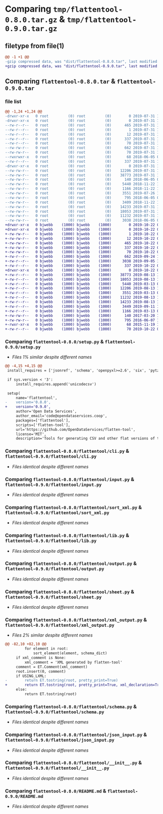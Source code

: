 # Comparing `tmp/flattentool-0.8.0.tar.gz` & `tmp/flattentool-0.9.0.tar.gz`

## filetype from file(1)

```diff
@@ -1 +1 @@
-gzip compressed data, was "dist/flattentool-0.8.0.tar", last modified: Wed Jul 31 16:25:32 2019, max compression
+gzip compressed data, was "dist/flattentool-0.9.0.tar", last modified: Tue Oct 22 09:40:37 2019, max compression
```

## Comparing `flattentool-0.8.0.tar` & `flattentool-0.9.0.tar`

### file list

```diff
@@ -1,24 +1,24 @@
-drwxr-xr-x   0 root         (0) root         (0)        0 2019-07-31 16:25:32.000000 flattentool-0.8.0/
-drwxr-xr-x   0 root         (0) root         (0)        0 2019-07-31 16:25:32.000000 flattentool-0.8.0/flattentool.egg-info/
--rw-r--r--   0 root         (0) root         (0)      465 2019-07-31 16:25:32.000000 flattentool-0.8.0/flattentool.egg-info/SOURCES.txt
--rw-r--r--   0 root         (0) root         (0)        1 2019-07-31 16:25:32.000000 flattentool-0.8.0/flattentool.egg-info/dependency_links.txt
--rw-r--r--   0 root         (0) root         (0)       12 2019-07-31 16:25:32.000000 flattentool-0.8.0/flattentool.egg-info/top_level.txt
--rw-r--r--   0 root         (0) root         (0)      337 2019-07-31 16:25:32.000000 flattentool-0.8.0/flattentool.egg-info/PKG-INFO
--rw-r--r--   0 root         (0) root         (0)       70 2019-07-31 16:25:32.000000 flattentool-0.8.0/flattentool.egg-info/requires.txt
--rw-rw-r--   0 root         (0) root         (0)      662 2019-07-31 16:24:40.000000 flattentool-0.8.0/setup.py
--rw-rw-r--   0 root         (0) root         (0)       70 2019-07-31 16:25:32.000000 flattentool-0.8.0/setup.cfg
--rwxrwxr-x   0 root         (0) root         (0)       68 2018-06-05 09:56:09.000000 flattentool-0.8.0/flatten-tool
--rw-r--r--   0 root         (0) root         (0)      337 2019-07-31 16:25:32.000000 flattentool-0.8.0/PKG-INFO
-drwxr-xr-x   0 root         (0) root         (0)        0 2019-07-31 16:25:32.000000 flattentool-0.8.0/flattentool/
--rw-rw-r--   0 root         (0) root         (0)    12206 2019-07-31 15:52:24.000000 flattentool-0.8.0/flattentool/cli.py
--rw-rw-r--   0 root         (0) root         (0)    38773 2019-07-31 15:52:24.000000 flattentool-0.8.0/flattentool/input.py
--rw-rw-r--   0 root         (0) root         (0)      140 2018-06-05 09:56:09.000000 flattentool-0.8.0/flattentool/exceptions.py
--rw-rw-r--   0 root         (0) root         (0)     5440 2018-11-22 10:31:53.000000 flattentool-0.8.0/flattentool/sort_xml.py
--rw-rw-r--   0 root         (0) root         (0)     1166 2018-11-22 10:31:53.000000 flattentool-0.8.0/flattentool/lib.py
--rw-rw-r--   0 root         (0) root         (0)     3551 2019-07-26 19:18:27.000000 flattentool-0.8.0/flattentool/output.py
--rw-rw-r--   0 root         (0) root         (0)      795 2018-06-05 09:56:09.000000 flattentool-0.8.0/flattentool/sheet.py
--rw-rw-r--   0 root         (0) root         (0)     3409 2018-11-22 10:31:53.000000 flattentool-0.8.0/flattentool/xml_output.py
--rw-rw-r--   0 root         (0) root         (0)    14233 2019-07-31 15:52:24.000000 flattentool-0.8.0/flattentool/schema.py
--rw-rw-r--   0 root         (0) root         (0)    18053 2019-07-31 15:52:24.000000 flattentool-0.8.0/flattentool/json_input.py
--rw-rw-r--   0 root         (0) root         (0)    11232 2019-07-31 15:52:24.000000 flattentool-0.8.0/flattentool/__init__.py
--rw-rw-r--   0 root         (0) root         (0)     3038 2018-06-05 09:56:09.000000 flattentool-0.8.0/README.md
+drwxr-xr-x   0 bjwebb    (1000) bjwebb    (1000)        0 2019-10-22 09:40:37.000000 flattentool-0.9.0/
+drwxr-xr-x   0 bjwebb    (1000) bjwebb    (1000)        0 2019-10-22 09:40:37.000000 flattentool-0.9.0/flattentool.egg-info/
+-rw-rw-r--   0 bjwebb    (1000) bjwebb    (1000)        1 2019-10-22 09:40:37.000000 flattentool-0.9.0/flattentool.egg-info/dependency_links.txt
+-rw-rw-r--   0 bjwebb    (1000) bjwebb    (1000)       12 2019-10-22 09:40:37.000000 flattentool-0.9.0/flattentool.egg-info/top_level.txt
+-rw-rw-r--   0 bjwebb    (1000) bjwebb    (1000)      465 2019-10-22 09:40:37.000000 flattentool-0.9.0/flattentool.egg-info/SOURCES.txt
+-rw-rw-r--   0 bjwebb    (1000) bjwebb    (1000)      337 2019-10-22 09:40:37.000000 flattentool-0.9.0/flattentool.egg-info/PKG-INFO
+-rw-rw-r--   0 bjwebb    (1000) bjwebb    (1000)       70 2019-10-22 09:40:37.000000 flattentool-0.9.0/flattentool.egg-info/requires.txt
+-rw-r--r--   0 bjwebb    (1000) bjwebb    (1000)      662 2019-09-24 14:40:03.000000 flattentool-0.9.0/setup.py
+-rw-r--r--   0 bjwebb    (1000) bjwebb    (1000)     3038 2019-09-05 17:47:56.000000 flattentool-0.9.0/README.md
+-rw-r--r--   0 bjwebb    (1000) bjwebb    (1000)      337 2019-10-22 09:40:37.000000 flattentool-0.9.0/PKG-INFO
+drwxr-xr-x   0 bjwebb    (1000) bjwebb    (1000)        0 2019-10-22 09:40:37.000000 flattentool-0.9.0/flattentool/
+-rw-r--r--   0 bjwebb    (1000) bjwebb    (1000)    38773 2019-08-13 11:46:36.000000 flattentool-0.9.0/flattentool/input.py
+-rw-r--r--   0 bjwebb    (1000) bjwebb    (1000)    18053 2019-08-13 11:46:36.000000 flattentool-0.9.0/flattentool/json_input.py
+-rw-r--r--   0 bjwebb    (1000) bjwebb    (1000)     5440 2019-03-13 06:29:15.000000 flattentool-0.9.0/flattentool/sort_xml.py
+-rw-r--r--   0 bjwebb    (1000) bjwebb    (1000)    12206 2019-08-13 11:46:36.000000 flattentool-0.9.0/flattentool/cli.py
+-rw-r--r--   0 bjwebb    (1000) bjwebb    (1000)     3551 2019-03-13 06:29:15.000000 flattentool-0.9.0/flattentool/output.py
+-rw-r--r--   0 bjwebb    (1000) bjwebb    (1000)    11232 2019-08-13 11:46:36.000000 flattentool-0.9.0/flattentool/__init__.py
+-rw-r--r--   0 bjwebb    (1000) bjwebb    (1000)    14233 2019-08-13 11:46:36.000000 flattentool-0.9.0/flattentool/schema.py
+-rw-r--r--   0 bjwebb    (1000) bjwebb    (1000)     3449 2019-09-11 10:03:01.000000 flattentool-0.9.0/flattentool/xml_output.py
+-rw-r--r--   0 bjwebb    (1000) bjwebb    (1000)     1166 2019-03-13 06:29:15.000000 flattentool-0.9.0/flattentool/lib.py
+-rw-rw-r--   0 bjwebb    (1000) bjwebb    (1000)      140 2017-03-20 13:35:36.000000 flattentool-0.9.0/flattentool/exceptions.py
+-rw-rw-r--   0 bjwebb    (1000) bjwebb    (1000)      795 2016-06-07 18:27:14.000000 flattentool-0.9.0/flattentool/sheet.py
+-rwxr-xr-x   0 bjwebb    (1000) bjwebb    (1000)       68 2015-11-19 17:51:31.000000 flattentool-0.9.0/flatten-tool
+-rw-r--r--   0 bjwebb    (1000) bjwebb    (1000)       70 2019-10-22 09:40:37.000000 flattentool-0.9.0/setup.cfg
```

### Comparing `flattentool-0.8.0/setup.py` & `flattentool-0.9.0/setup.py`

 * *Files 1% similar despite different names*

```diff
@@ -4,15 +4,15 @@
 install_requires = ['jsonref', 'schema', 'openpyxl>=2.6', 'six', 'pytz', 'xmltodict', 'lxml']
 
 if sys.version < '3':
     install_requires.append('unicodecsv')
 
 setup(
     name='flattentool',
-    version='0.8.0',
+    version='0.9.0',
     author='Open Data Services',
     author_email='code@opendataservices.coop',
     packages=['flattentool'],
     scripts=['flatten-tool'],
     url='https://github.com/OpenDataServices/flatten-tool',
     license='MIT',
     description='Tools for generating CSV and other flat versions of the structured data',
```

### Comparing `flattentool-0.8.0/flattentool/cli.py` & `flattentool-0.9.0/flattentool/cli.py`

 * *Files identical despite different names*

### Comparing `flattentool-0.8.0/flattentool/input.py` & `flattentool-0.9.0/flattentool/input.py`

 * *Files identical despite different names*

### Comparing `flattentool-0.8.0/flattentool/sort_xml.py` & `flattentool-0.9.0/flattentool/sort_xml.py`

 * *Files identical despite different names*

### Comparing `flattentool-0.8.0/flattentool/lib.py` & `flattentool-0.9.0/flattentool/lib.py`

 * *Files identical despite different names*

### Comparing `flattentool-0.8.0/flattentool/output.py` & `flattentool-0.9.0/flattentool/output.py`

 * *Files identical despite different names*

### Comparing `flattentool-0.8.0/flattentool/sheet.py` & `flattentool-0.9.0/flattentool/sheet.py`

 * *Files identical despite different names*

### Comparing `flattentool-0.8.0/flattentool/xml_output.py` & `flattentool-0.9.0/flattentool/xml_output.py`

 * *Files 2% similar despite different names*

```diff
@@ -82,10 +82,10 @@
         for element in root:
             sort_element(element, schema_dict)
     if xml_comment is None:
         xml_comment = 'XML generated by flatten-tool'
     comment = ET.Comment(xml_comment)
     root.insert(0, comment)
     if USING_LXML:
-        return ET.tostring(root, pretty_print=True)
+        return ET.tostring(root, pretty_print=True, xml_declaration=True, encoding='utf-8')
     else:
         return ET.tostring(root)
```

### Comparing `flattentool-0.8.0/flattentool/schema.py` & `flattentool-0.9.0/flattentool/schema.py`

 * *Files identical despite different names*

### Comparing `flattentool-0.8.0/flattentool/json_input.py` & `flattentool-0.9.0/flattentool/json_input.py`

 * *Files identical despite different names*

### Comparing `flattentool-0.8.0/flattentool/__init__.py` & `flattentool-0.9.0/flattentool/__init__.py`

 * *Files identical despite different names*

### Comparing `flattentool-0.8.0/README.md` & `flattentool-0.9.0/README.md`

 * *Files identical despite different names*

